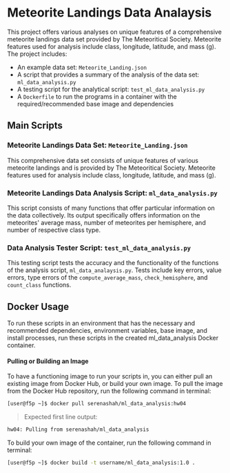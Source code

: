 # Meteorite Landings Data Analaysis
This project offers various analyses on unique features of a comprehensive meteorite landings data set provided by The Meteoritical Society. Meteorite features used for analysis include class, longitude, latitude, and mass (g).  
The project includes:
- An example data set: ```Meteorite_Landing.json```
- A script that provides a summary of the analysis of the data set: ```ml_data_analysis.py```
- A testing script for the analytical script: ```test_ml_data_analysis.py```
- A ```Dockerfile``` to run the programs in a container with the required/recommended base image and dependencies

## Main Scripts
### Meteorite Landings Data Set: ```Meteorite_Landing.json```
This comprehensive data set consists of unique features of various meteorite landings and is provided by The Meteoritical Society. Meteorite features used for analysis include class, longitude, latitude, and mass (g).

### Meteorite Landings Data Analysis Script: ```ml_data_analysis.py```
This script consists of many functions that offer particular information on the data collectively. Its output specifically offers information on the meteorites' average mass, number of meteorites per hemisphere, and number of respective class type.

### Data Analysis Tester Script: ```test_ml_data_analysis.py```
This testing script tests the accuracy and the functionality of the functions of the analysis script, ```ml_data_analaysis.py```. Tests include key errors, value errors, type errors of the ```compute_average_mass```, ```check_hemisphere```, and ```count_class``` functions. 

## Docker Usage
To run these scripts in an environment that has the necessary and recommended dependencies, environment variables, base image, and install processes, run these scripts in the 
created ml_data_analysis Docker container.
#### Pulling or Building an Image
To have a functioning image to run your scripts in, you can either pull an existing image from Docker Hub, or build your own image. 
To pull the image from the Docker Hub repository, run the following command in terminal:  
```sh
[user@f5p ~]$ docker pull serenashah/ml_data_analysis:hw04 
```
> Expected first line output: 
```sh
hw04: Pulling from serenashah/ml_data_analysis
```   
To build your own image of the container, run the following command in terminal:
```sh
[user@f5p ~]$ docker build -t username/ml_data_analysis:1.0 .
```
